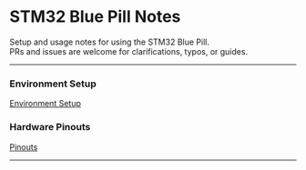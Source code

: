 # STM32 Blue Pill Notes

Setup and usage notes for using the STM32 Blue Pill.    
PRs and issues are welcome for clarifications, typos, or guides.

------

### Environment Setup

[Environment Setup](setup_00.md)

### Hardware Pinouts

[Pinouts](hw_00_pinouts.md)


------
